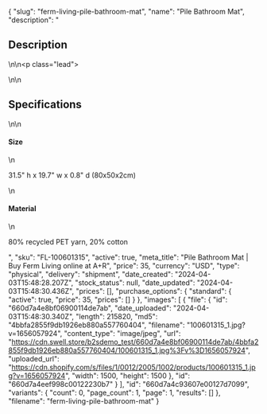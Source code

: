 {
  "slug": "ferm-living-pile-bathroom-mat",
  "name": "Pile Bathroom Mat",
  "description": "<h2>Description</h2>\n<!-- split -->\n<p class=\"lead\"> </p>\n<!-- split -->\n<h2>Specifications</h2>\n<!-- split -->\n<h4>Size</h4>\n<p>31.5\" h x 19.7\" w x 0.8\" d (80x50x2cm)</p>\n<h4>Material</h4>\n<p>80% recycled PET yarn, 20% cotton</p>",
  "sku": "FL-100601315",
  "active": true,
  "meta_title": "Pile Bathroom Mat | Buy Ferm Living online at A+R",
  "price": 35,
  "currency": "USD",
  "type": "physical",
  "delivery": "shipment",
  "date_created": "2024-04-03T15:48:28.207Z",
  "stock_status": null,
  "date_updated": "2024-04-03T15:48:30.436Z",
  "prices": [],
  "purchase_options": {
    "standard": {
      "active": true,
      "price": 35,
      "prices": []
    }
  },
  "images": [
    {
      "file": {
        "id": "660d7a4e8bf06900114de7ab",
        "date_uploaded": "2024-04-03T15:48:30.340Z",
        "length": 215820,
        "md5": "4bbfa2855f9db1926eb880a557760404",
        "filename": "100601315_1.jpg?v=1656057924",
        "content_type": "image/jpeg",
        "url": "https://cdn.swell.store/b2sdemo_test/660d7a4e8bf06900114de7ab/4bbfa2855f9db1926eb880a557760404/100601315_1.jpg%3Fv%3D1656057924",
        "uploaded_url": "https://cdn.shopify.com/s/files/1/0012/2005/1002/products/100601315_1.jpg?v=1656057924",
        "width": 1500,
        "height": 1500
      },
      "id": "660d7a4eef998c00122230b7"
    }
  ],
  "id": "660d7a4c93607e00127d7099",
  "variants": {
    "count": 0,
    "page_count": 1,
    "page": 1,
    "results": []
  },
  "filename": "ferm-living-pile-bathroom-mat"
}